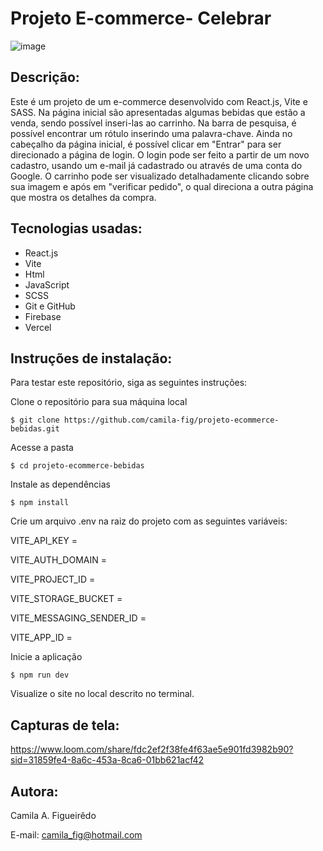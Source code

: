 # Projeto E-commerce- Celebrar
![image](https://github.com/user-attachments/assets/fe780345-86be-43b8-9e9e-ef268c7d925d)

## Descrição:
Este é um projeto de um e-commerce desenvolvido com React.js, Vite e SASS. Na página inicial são apresentadas algumas bebidas que estão a venda, sendo possível inseri-las ao carrinho. Na barra de pesquisa, é possível encontrar um rótulo inserindo uma palavra-chave. Ainda no cabeçalho da página inicial, é possível clicar em "Entrar" para ser direcionado a página de login. O login pode ser feito a partir de um novo cadastro, usando um e-mail já cadastrado ou através de uma conta do Google. O carrinho pode ser visualizado detalhadamente clicando sobre sua imagem e após em "verificar pedido", o qual direciona a outra página que mostra os detalhes da compra.

## Tecnologias usadas:
- React.js
- Vite
- Html
- JavaScript
- SCSS
- Git e GitHub
- Firebase
- Vercel

## Instruções de instalação:
Para testar este repositório, siga as seguintes instruções:

Clone o repositório para sua máquina local
```
$ git clone https://github.com/camila-fig/projeto-ecommerce-bebidas.git
```

Acesse a pasta

```
$ cd projeto-ecommerce-bebidas
```

Instale as dependências

```
$ npm install
```

Crie um arquivo .env na raiz do projeto com as seguintes variáveis:
 
  VITE_API_KEY =
  
  VITE_AUTH_DOMAIN =
  
  VITE_PROJECT_ID =
  
  VITE_STORAGE_BUCKET =
  
  VITE_MESSAGING_SENDER_ID =
  
  VITE_APP_ID =
  

Inicie a aplicação

```
$ npm run dev
```

Visualize o site no local descrito no terminal.


## Capturas de tela:
https://www.loom.com/share/fdc2ef2f38fe4f63ae5e901fd3982b90?sid=31859fe4-8a6c-453a-8ca6-01bb621acf42

## Autora:
Camila A. Figueirêdo

E-mail: camila_fig@hotmail.com
